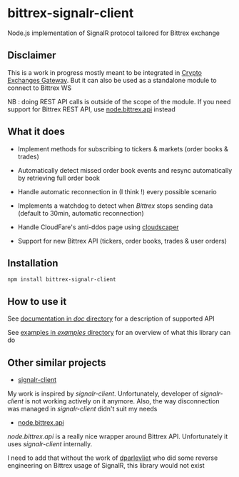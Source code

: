 # bittrex-signalr-client

Node.js implementation of SignalR protocol tailored for Bittrex exchange

## Disclaimer

This is a work in progress mostly meant to be integrated in [Crypto Exchanges Gateway](https://github.com/aloysius-pgast/crypto-exchanges-gateway). But it can also be used as a standalone module to connect to Bittrex WS

NB : doing REST API calls is outside of the scope of the module. If you need support for Bittrex REST API, use [node.bittrex.api](https://github.com/dparlevliet/node.bittrex.api) instead

## What it does

* Implement methods for subscribing to tickers & markets (order books & trades)

* Automatically detect missed order book events and resync automatically by retrieving full order book

* Handle automatic reconnection in (I think !) every possible scenario

* Implements a watchdog to detect when _Bittrex_ stops sending data (default to 30min, automatic reconnection)

* Handle CloudFare's anti-ddos page using [cloudscaper](https://www.npmjs.com/package/cloudscraper/)

* Support for new Bittrex API (tickers, order books, trades & user orders)

## Installation

```
npm install bittrex-signalr-client
```

## How to use it

See [documentation in _doc_ directory](https://github.com/aloysius-pgast/bittrex-signalr-client/tree/master/doc/) for a description of supported API

See [examples in _examples_ directory](https://github.com/aloysius-pgast/bittrex-signalr-client/tree/master/examples/) for an overview of what this library can do

## Other similar projects

* [signalr-client](https://www.npmjs.com/package/signalr-client)

My work is inspired by _signalr-client_. Unfortunately, developer of _signalr-client_ is not working actively on it anymore.
Also, the way disconnection was managed in _signalr-client_ didn't suit my needs

* [node.bittrex.api](https://github.com/dparlevliet/node.bittrex.api)

_node.bittrex.api_ is a really nice wrapper around Bittrex API. Unfortunately it uses _signalr-client_ internally.

I need to add that without the work of [dparlevliet](https://github.com/dparlevliet) who did some reverse engineering on Bittrex usage of SignalR, this library would not exist
